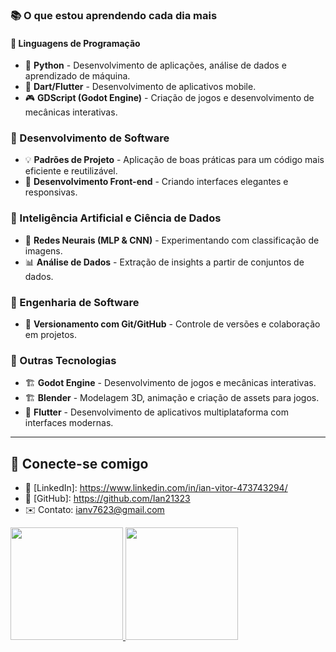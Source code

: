 ### 📚 O que estou aprendendo cada dia mais

#### 🔹 Linguagens de Programação
- 🐍 **Python** - Desenvolvimento de aplicações, análise de dados e aprendizado de máquina.
- 🔷 **Dart/Flutter** - Desenvolvimento de aplicativos mobile.
- 🎮 **GDScript (Godot Engine)** - Criação de jogos e desenvolvimento de mecânicas interativas.

### 🔹 Desenvolvimento de Software
- 💡 **Padrões de Projeto** - Aplicação de boas práticas para um código mais eficiente e reutilizável.
- 🔧 **Desenvolvimento Front-end** - Criando interfaces elegantes e responsivas.


### 🔹 Inteligência Artificial e Ciência de Dados
- 🧠 **Redes Neurais (MLP & CNN)** - Experimentando com classificação de imagens.
- 📊 **Análise de Dados** - Extração de insights a partir de conjuntos de dados.

### 🔹 Engenharia de Software
- 🔄 **Versionamento com Git/GitHub** - Controle de versões e colaboração em projetos.

### 🔹 Outras Tecnologias
- 🏗️ **Godot Engine** - Desenvolvimento de jogos e mecânicas interativas.
- 🏗️ **Blender** - Modelagem 3D, animação e criação de assets para jogos.
- 📱 **Flutter** - Desenvolvimento de aplicativos multiplataforma com interfaces modernas.
---


## 📌 Conecte-se comigo
- 💼 [LinkedIn]: https://www.linkedin.com/in/ian-vitor-473743294/
- 📂 [GitHub]: https://github.com/Ian21323
- ✉️ Contato: ianv7623@gmail.com

<div>
<a href="https://beacon.si/safaballerini">
<img height="180em" src="https://github-readme-stats.vercel.app/api?username=ian21323&show_icons=true&theme=dark&include_all_commits=true&count_private=true"/>
<img height="180em" src="https://github-readme-stats.vercel.app/api/top-langs/?username=SEU_USUARIO&layout=compact&langs_count=16&theme=dark"/>
</div>
